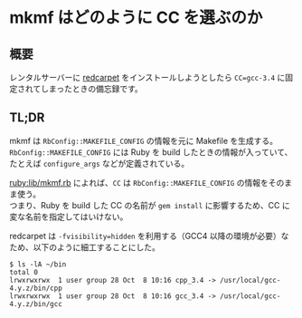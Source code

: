 # mkmf はどのように CC を選ぶのか

## 概要

レンタルサーバーに [redcarpet](https://github.com/vmg/redcarpet) をインストールしようとしたら `CC=gcc-3.4` に固定されてしまったときの備忘録です。

## TL;DR

mkmf は `RbConfig::MAKEFILE_CONFIG` の情報を元に Makefile を生成する。  
`RbConfig::MAKEFILE_CONFIG` には Ruby を build したときの情報が入っていて、たとえば `configure_args` などが定義されている。  

[ruby:lib/mkmf.rb](https://github.com/ruby/ruby/blob/trunk/lib/mkmf.rb#L1960) によれば、`CC` は `RbConfig::MAKEFILE_CONFIG` の情報をそのまま使う。  
つまり、Ruby を build した CC の名前が `gem install` に影響するため、CC に変な名前を指定してはいけない。

redcarpet は `-fvisibility=hidden` を利用する（GCC4 以降の環境が必要）なため、以下のように細工することにした。

```
$ ls -lA ~/bin
total 0
lrwxrwxrwx  1 user group 28 Oct  8 10:16 cpp_3.4 -> /usr/local/gcc-4.y.z/bin/cpp
lrwxrwxrwx  1 user group 28 Oct  8 10:16 gcc_3.4 -> /usr/local/gcc-4.y.z/bin/gcc
```
